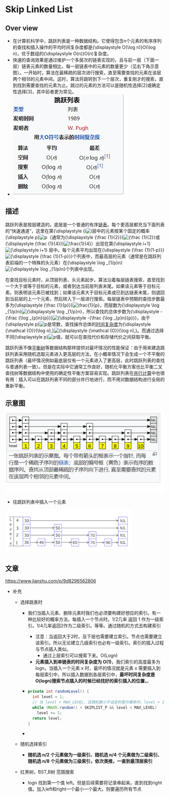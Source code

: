 # Skip Linked List

## Over view

- 在计算机科学中，跳跃列表是一种数据结构。它使得包含n个元素的有序序列的查找和插入操作的平均时间复杂度都是{\displaystyle O(\log n)}O(\log n)，优于数组的{\displaystyle O(n)}O(n)复杂度。
- 快速的查询效果是通过维护一个多层次的链表实现的，且与前一层（下面一层）链表元素的数量相比，每一层链表中的元素的数量更少（见右下角示意图）。一开始时，算法在最稀疏的层次进行搜索，直至需要查找的元素在该层两个相邻的元素中间。这时，算法将跳转到下一个层次，重复刚才的搜索，直到找到需要查找的元素为止。跳过的元素的方法可以是随机性选择[2]或确定性选择[3]，其中前者更为常见。
- ![image-20210811120123370](image/image-20210811120123370.png)



## 描述

跳跃列表是按层建造的。底层是一个普通的有序[链表](https://zh.wikipedia.org/wiki/链表)。每个更高层都充当下面列表的“快速通道”，这里在第{\displaystyle i}![i](https://wikimedia.org/api/rest_v1/media/math/render/svg/add78d8608ad86e54951b8c8bd6c8d8416533d20)层中的元素按某个固定的概率{\displaystyle p}![p](https://wikimedia.org/api/rest_v1/media/math/render/svg/81eac1e205430d1f40810df36a0edffdc367af36)（通常为{\displaystyle {\frac {1}{2}}}![{\frac {1}{2}}](https://wikimedia.org/api/rest_v1/media/math/render/svg/a11cfb2fdb143693b1daf78fcb5c11a023cb1c55)或{\displaystyle {\frac {1}{4}}}![\frac{1}{4}](https://wikimedia.org/api/rest_v1/media/math/render/svg/a2dfb63ee75ec084f2abb25d248bc151a2687508)）出现在第{\displaystyle i+1}![{\displaystyle i+1}](https://wikimedia.org/api/rest_v1/media/math/render/svg/2fe1bfc8314922e4c3fdb4e8eceb20a00b4f011d) 层中。每个元素平均出现在{\displaystyle {\frac {1}{1-p}}}![{\displaystyle {\frac {1}{1-p}}}](https://wikimedia.org/api/rest_v1/media/math/render/svg/5f7924af7cc11107f8304ec42323a1ad0b034672)个列表中，而最高层的元素（通常是在跳跃列表前端的一个特殊的头元素）在{\displaystyle \log _{1/p}n}![{\displaystyle \log _{1/p}n}](https://wikimedia.org/api/rest_v1/media/math/render/svg/8e58ffc7c1a66604a9b1862eb619ab16ba5b5df7)个列表中出现。

在查找目标元素时，从顶层列表、头元素起步。算法沿着每层链表搜索，直至找到一个大于或等于目标的元素，或者到达当前层列表末尾。如果该元素等于目标元素，则表明该元素已被找到；如果该元素大于目标元素或已到达链表末尾，则退回到当前层的上一个元素，然后转入下一层进行搜索。每层链表中预期的查找步数最多为{\displaystyle {\frac {1}{p}}}![\frac{1}{p}](https://wikimedia.org/api/rest_v1/media/math/render/svg/31025cccb5c9d719d490bfc933e8d7b6b6f2b425)，而层数为{\displaystyle \log _{1/p}n}![{\displaystyle \log _{1/p}n}](https://wikimedia.org/api/rest_v1/media/math/render/svg/8e58ffc7c1a66604a9b1862eb619ab16ba5b5df7)，所以查找的总体步数为{\displaystyle -{\frac {\log _{p}n}{p}}}![{\displaystyle -{\frac {\log _{p}n}{p}}}](https://wikimedia.org/api/rest_v1/media/math/render/svg/26908a016c70cac956b203ffbe3a70032b78ea39)，由于{\displaystyle p}![p](https://wikimedia.org/api/rest_v1/media/math/render/svg/81eac1e205430d1f40810df36a0edffdc367af36)是常数，查找操作总体的[时间复杂度](https://zh.wikipedia.org/wiki/时间复杂度)为{\displaystyle {\mathcal {O}}(\log n)\,}![{\displaystyle {\mathcal {O}}(\log n)\,}](https://wikimedia.org/api/rest_v1/media/math/render/svg/0d4564f8652da4d6bc379228c67a2e1f86214ae8)。而通过选择不同{\displaystyle p}![p](https://wikimedia.org/api/rest_v1/media/math/render/svg/81eac1e205430d1f40810df36a0edffdc367af36)值，就可以在查找代价和存储代价之间获取平衡。

跳跃列表不像[平衡树](https://zh.wikipedia.org/wiki/平衡树)等数据结构那样提供对最坏情况的性能保证：由于用来建造跳跃列表采用随机选取元素进入更高层的方法，在小概率情况下会生成一个不平衡的跳跃列表（最坏情况例如最底层仅有一个元素进入了更高层，此时跳跃列表的查找与普通列表一致）。但是在实际中它通常工作良好，随机化平衡方案也比平衡二叉查找树等数据结构中使用的确定性平衡方案容易实现。跳跃列表在[并行计算](https://zh.wikipedia.org/wiki/并行计算)中也很有用：插入可以在跳跃列表不同的部分并行地进行，而不用对数据结构进行全局的重新平衡。



## 示意图

![image-20210811105426123](image/image-20210811105426123.png)

- 往跳跃列表中插入一个元素

![img](image/400px-Skip_list_add_element-en.gif)

## 文章

https://www.jianshu.com/p/9d8296562806

- 补充

  - 选择跳表时

    - 我们当插入元素、删除元素时我们也必须要构建好想应的索引。有一种比较好的概率方法。每插入一个节点时。1/2几率 返回 1 作为一级索引。1/4几率返回2作为二级索引。等等。通过随机的方式去构建索引

      - 注意：当返回大于2时，及下层也需要建立索引。节点也需要建立该索引。所以无论建立几级索引也必有一级索引。索引的插入过程与节点插入类似。
        - 通过上层索引可以搜索下来。O(Logn)
      - **元素插入到单链表的时间复杂度为 O(1)**，我们索引的高度最多为 logn，当插入一个元素 x 时，最坏的情况就是元素 x 需要插入到每层索引中，所以插入数据到各层索引中，**最坏时间复杂度是O(logn)搜索节点插入的时候已经找好的索引插入的位置，**。

    - ```java
      private int randomLevel() {
        int level = 1;
        // 当 level < MAX_LEVEL，且随机数小于设定的晋升概率时，level + 1
        while (Math.random() < SKIPLIST_P && level < MAX_LEVEL)
          level += 1;
        return level;
      }
      ```

    - 

  - 随机选择索引

    - **随机选 n/2 个元素做为一级索引、随机选 n/4 个元素做为二级索引、随机选 n/8 个元素做为三级索引，依次类推，一直到最顶层索引**

  - 红黑树，BST,B树 范围搜索
    - logn 找到第一个值 left。但是后续需要将记录串起来。直到找到right值。加入left和right一个最小一个最大。则要遍历所有节点

